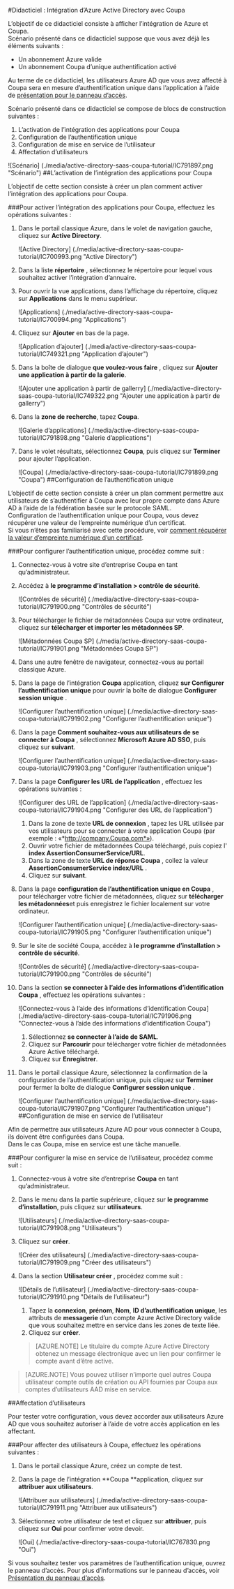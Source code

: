 <properties 
    pageTitle="Didacticiel : Intégration d’Azure Active Directory avec Coupa | Microsoft Azure" 
    description="Découvrez comment utiliser Coupa avec Azure Active Directory pour activer l’authentification unique, la mise en service automatisé et bien plus encore !" 
    services="active-directory" 
    authors="jeevansd"  
    documentationCenter="na" 
    manager="femila"/>
<tags 
    ms.service="active-directory" 
    ms.devlang="na" 
    ms.topic="article" 
    ms.tgt_pltfrm="na" 
    ms.workload="identity" 
    ms.date="09/29/2016" 
    ms.author="jeedes" />

#<a name="tutorial-azure-active-directory-integration-with-coupa"></a>Didacticiel : Intégration d’Azure Active Directory avec Coupa

L’objectif de ce didacticiel consiste à afficher l’intégration de Azure et Coupa.  
Scénario présenté dans ce didacticiel suppose que vous avez déjà les éléments suivants :

-   Un abonnement Azure valide
-   Un abonnement Coupa d’unique authentification activé

Au terme de ce didacticiel, les utilisateurs Azure AD que vous avez affecté à Coupa sera en mesure d’authentification unique dans l’application à l’aide de [présentation pour le panneau d’accès](active-directory-saas-access-panel-introduction.md).

Scénario présenté dans ce didacticiel se compose de blocs de construction suivantes :

1.  L’activation de l’intégration des applications pour Coupa
2.  Configuration de l’authentification unique
3.  Configuration de mise en service de l’utilisateur
4.  Affectation d’utilisateurs

![Scénario] (./media/active-directory-saas-coupa-tutorial/IC791897.png "Scénario")
##<a name="enabling-the-application-integration-for-coupa"></a>L’activation de l’intégration des applications pour Coupa

L’objectif de cette section consiste à créer un plan comment activer l’intégration des applications pour Coupa.

###<a name="to-enable-the-application-integration-for-coupa-perform-the-following-steps"></a>Pour activer l’intégration des applications pour Coupa, effectuez les opérations suivantes :

1.  Dans le portail classique Azure, dans le volet de navigation gauche, cliquez sur **Active Directory**.

    ![Active Directory] (./media/active-directory-saas-coupa-tutorial/IC700993.png "Active Directory")

2.  Dans la liste **répertoire** , sélectionnez le répertoire pour lequel vous souhaitez activer l’intégration d’annuaire.

3.  Pour ouvrir la vue applications, dans l’affichage du répertoire, cliquez sur **Applications** dans le menu supérieur.

    ![Applications] (./media/active-directory-saas-coupa-tutorial/IC700994.png "Applications")

4.  Cliquez sur **Ajouter** en bas de la page.

    ![Application d’ajouter] (./media/active-directory-saas-coupa-tutorial/IC749321.png "Application d’ajouter")

5.  Dans la boîte de dialogue **que voulez-vous faire** , cliquez sur **Ajouter une application à partir de la galerie**.

    ![Ajouter une application à partir de gallerry] (./media/active-directory-saas-coupa-tutorial/IC749322.png "Ajouter une application à partir de gallerry")

6.  Dans la **zone de recherche**, tapez **Coupa**.

    ![Galerie d’applications] (./media/active-directory-saas-coupa-tutorial/IC791898.png "Galerie d’applications")

7.  Dans le volet résultats, sélectionnez **Coupa**, puis cliquez sur **Terminer** pour ajouter l’application.

    ![Coupa] (./media/active-directory-saas-coupa-tutorial/IC791899.png "Coupa")
##<a name="configuring-single-sign-on"></a>Configuration de l’authentification unique

L’objectif de cette section consiste à créer un plan comment permettre aux utilisateurs de s’authentifier à Coupa avec leur propre compte dans Azure AD à l’aide de la fédération basée sur le protocole SAML.  
Configuration de l’authentification unique pour Coupa, vous devez récupérer une valeur de l’empreinte numérique d’un certificat.  
Si vous n’êtes pas familiarisé avec cette procédure, voir [comment récupérer la valeur d’empreinte numérique d’un certificat](http://youtu.be/YKQF266SAxI).

###<a name="to-configure-single-sign-on-perform-the-following-steps"></a>Pour configurer l’authentification unique, procédez comme suit :

1.  Connectez-vous à votre site d’entreprise Coupa en tant qu’administrateur.

2.  Accédez à **le programme d’installation \> contrôle de sécurité**.

    ![Contrôles de sécurité] (./media/active-directory-saas-coupa-tutorial/IC791900.png "Contrôles de sécurité")

3.  Pour télécharger le fichier de métadonnées Coupa sur votre ordinateur, cliquez sur **télécharger et importer les métadonnées SP**.

    ![Métadonnées Coupa SP] (./media/active-directory-saas-coupa-tutorial/IC791901.png "Métadonnées Coupa SP")

4.  Dans une autre fenêtre de navigateur, connectez-vous au portail classique Azure.

5.  Dans la page de l’intégration **Coupa** application, cliquez **sur Configurer l’authentification unique** pour ouvrir la boîte de dialogue **Configurer session unique** .

    ![Configurer l’authentification unique] (./media/active-directory-saas-coupa-tutorial/IC791902.png "Configurer l’authentification unique")

6.  Dans la page **Comment souhaitez-vous aux utilisateurs de se connecter à Coupa** , sélectionnez **Microsoft Azure AD SSO**, puis cliquez sur **suivant**.

    ![Configurer l’authentification unique] (./media/active-directory-saas-coupa-tutorial/IC791903.png "Configurer l’authentification unique")

7.  Dans la page **Configurer les URL de l’application** , effectuez les opérations suivantes :

    ![Configurer des URL de l’application] (./media/active-directory-saas-coupa-tutorial/IC791904.png "Configurer des URL de l’application")

    1.  Dans la zone de texte **URL de connexion** , tapez les URL utilisée par vos utilisateurs pour se connecter à votre application Coupa (par exemple : «*http://company.Coupa.com*»).
    2.  Ouvrir votre fichier de métadonnées Coupa téléchargé, puis copiez l' **index AssertionConsumerService/URL**.
    3.  Dans la zone de texte **URL de réponse Coupa** , collez la valeur **AssertionConsumerService index/URL** .
    4.  Cliquez sur **suivant**.

8.  Dans la page **configuration de l’authentification unique en Coupa** , pour télécharger votre fichier de métadonnées, cliquez sur **télécharger les métadonnées**et puis enregistrez le fichier localement sur votre ordinateur.

    ![Configurer l’authentification unique] (./media/active-directory-saas-coupa-tutorial/IC791905.png "Configurer l’authentification unique")

9.  Sur le site de société Coupa, accédez à **le programme d’installation \> contrôle de sécurité**.

    ![Contrôles de sécurité] (./media/active-directory-saas-coupa-tutorial/IC791900.png "Contrôles de sécurité")

10. Dans la section **se connecter à l’aide des informations d’identification Coupa** , effectuez les opérations suivantes :

    ![Connectez-vous à l’aide des informations d’identification Coupa] (./media/active-directory-saas-coupa-tutorial/IC791906.png "Connectez-vous à l’aide des informations d’identification Coupa")

    1.  Sélectionnez **se connecter à l’aide de SAML**.
    2.  Cliquez sur **Parcourir** pour télécharger votre fichier de métadonnées Azure Active téléchargé.
    3.  Cliquez sur **Enregistrer**.

11. Dans le portail classique Azure, sélectionnez la confirmation de la configuration de l’authentification unique, puis cliquez sur **Terminer** pour fermer la boîte de dialogue **Configurer session unique** .

    ![Configurer l’authentification unique] (./media/active-directory-saas-coupa-tutorial/IC791907.png "Configurer l’authentification unique")
##<a name="configuring-user-provisioning"></a>Configuration de mise en service de l’utilisateur

Afin de permettre aux utilisateurs Azure AD pour vous connecter à Coupa, ils doivent être configurées dans Coupa.  
Dans le cas Coupa, mise en service est une tâche manuelle.

###<a name="to-configure-user-provisioning-perform-the-following-steps"></a>Pour configurer la mise en service de l’utilisateur, procédez comme suit :

1.  Connectez-vous à votre site d’entreprise **Coupa** en tant qu’administrateur.

2.  Dans le menu dans la partie supérieure, cliquez sur **le programme d’installation**, puis cliquez sur **utilisateurs**.

    ![Utilisateurs] (./media/active-directory-saas-coupa-tutorial/IC791908.png "Utilisateurs")

3.  Cliquez sur **créer**.

    ![Créer des utilisateurs] (./media/active-directory-saas-coupa-tutorial/IC791909.png "Créer des utilisateurs")

4.  Dans la section **Utilisateur créer** , procédez comme suit :

    ![Détails de l’utilisateur] (./media/active-directory-saas-coupa-tutorial/IC791910.png "Détails de l’utilisateur")

    1.  Tapez la **connexion**, **prénom**, **Nom**, **ID d’authentification unique**, les attributs de **messagerie** d’un compte Azure Active Directory valide que vous souhaitez mettre en service dans les zones de texte liée.
    2.  Cliquez sur **créer**.

    >[AZURE.NOTE] Le titulaire du compte Azure Active Directory obtenez un message électronique avec un lien pour confirmer le compte avant d’être active.

>[AZURE.NOTE] Vous pouvez utiliser n’importe quel autres Coupa utilisateur compte outils de création ou API fournies par Coupa aux comptes d’utilisateurs AAD mise en service.

##<a name="assigning-users"></a>Affectation d’utilisateurs

Pour tester votre configuration, vous devez accorder aux utilisateurs Azure AD que vous souhaitez autoriser à l’aide de votre accès application en les affectant.

###<a name="to-assign-users-to-coupa-perform-the-following-steps"></a>Pour affecter des utilisateurs à Coupa, effectuez les opérations suivantes :

1.  Dans le portail classique Azure, créez un compte de test.

2.  Dans la page de l’intégration **Coupa **application, cliquez sur **attribuer aux utilisateurs**.

    ![Attribuer aux utilisateurs] (./media/active-directory-saas-coupa-tutorial/IC791911.png "Attribuer aux utilisateurs")

3.  Sélectionnez votre utilisateur de test et cliquez sur **attribuer**, puis cliquez sur **Oui** pour confirmer votre devoir.

    ![Oui] (./media/active-directory-saas-coupa-tutorial/IC767830.png "Oui")

Si vous souhaitez tester vos paramètres de l’authentification unique, ouvrez le panneau d’accès. Pour plus d’informations sur le panneau d’accès, voir [Présentation du panneau d’accès](active-directory-saas-access-panel-introduction.md).
